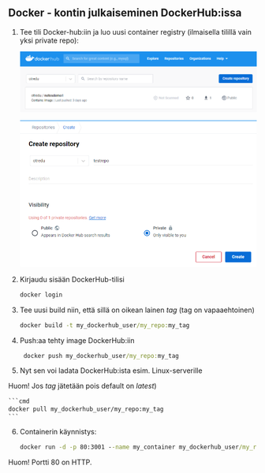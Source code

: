 ## Docker - kontin julkaiseminen DockerHub:issa

1. Tee tili Docker-hub:iin ja luo uusi container registry (ilmaisella tilillä vain yksi private repo):

    ![luo uusi repo](../img/dockerhubrepo.PNG)

    ![luo uusi repo](../img/dockerhubrepo2.PNG)

2. Kirjaudu sisään DockerHub-tilisi

    ```cmd
    docker login
    ```

3. Tee uusi build niin, että sillä on oikean lainen *tag* (tag on vapaaehtoinen)

    ```cmd
    docker build -t my_dockerhub_user/my_repo:my_tag

4. Push:aa tehty image DockerHub:iin

    ```cmd
     docker push my_dockerhub_user/my_repo:my_tag
     ```
5. Nyt sen voi ladata DockerHub:ista esim. Linux-serverille 

Huom! Jos *tag* jätetään pois default on *latest*)

    ```cmd
    docker pull my_dockerhub_user/my_repo:my_tag
    ```

6. Containerin käynnistys:

    ```cmd
    docker run -d -p 80:3001 --name my_container my_dockerhub_user/my_repo:my_tag
    ```

Huom! Portti 80 on HTTP.



